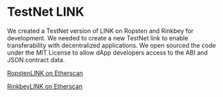 # TestNet LINK

We created a TestNet version of LINK on Ropsten and Rinkbey for development. 
We needed to create a new TestNet link to enable transferability with decentralized applications.
We open sourced the code under the MIT License to allow dApp developers access to the ABI and JSON contract data.

[RopstenLINK on Etherscan](https://ropsten.etherscan.io/token/0x60aee66253dd486cf24eeca0f9b0cf03ce18559a)

[RinkbeyLINK on Etherscan](https://rinkeby.etherscan.io/token/0xa591afbc1a81ea1c61edefa3a36d54f50ca05cad)
